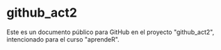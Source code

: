 # github_act2

Este es un documento público para GitHub en el proyecto "github_act2", intencionado para el curso "aprendeR".
